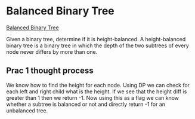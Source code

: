 # Balanced Binary Tree

[Balanced Binary Tree](https://leetcode.com/problems/balanced-binary-tree/description/)

Given a binary tree, determine if it is height-balanced.
A height-balanced binary tree is a binary tree in which the depth of the two subtrees of every node never differs by more than one.

## Prac 1 thought process

We know how to find the height for each node. Using DP we can check for each left and right child what is the height. If we see that the height diff is greater than 1 then we return -1.
Now using this as a flag we can know whether a subtree is balanced or not and directly return -1 for an unbalanced tree.
